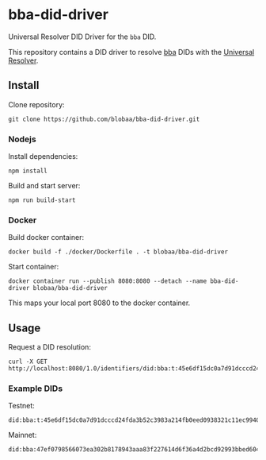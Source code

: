 # bba-did-driver

Universal Resolver DID Driver for the `bba` DID.

This repository contains a DID driver to resolve [bba](https://github.com/blobaa/bba-did-method-specification) DIDs with the [Universal Resolver](https://github.com/decentralized-identity/universal-resolver).


## Install

Clone repository:

````
git clone https://github.com/blobaa/bba-did-driver.git
````


### Nodejs

Install dependencies:

````
npm install
````


Build and start server:

````
npm run build-start
````


### Docker

Build docker container:

````
docker build -f ./docker/Dockerfile . -t blobaa/bba-did-driver
````

Start container:

````
docker container run --publish 8080:8080 --detach --name bba-did-driver blobaa/bba-did-driver
````

This maps your local port 8080 to the docker container.

## Usage

Request a DID resolution:

````
curl -X GET http://localhost:8080/1.0/identifiers/did:bba:t:45e6df15dc0a7d91dcccd24fda3b52c3983a214fb0eed0938321c11ec99403cf
````


### Example DIDs

Testnet:

```
did:bba:t:45e6df15dc0a7d91dcccd24fda3b52c3983a214fb0eed0938321c11ec99403cf
```

Mainnet:

```
did:bba:47ef0798566073ea302b8178943aaa83f227614d6f36a4d2bcd92993bbed6044
```
